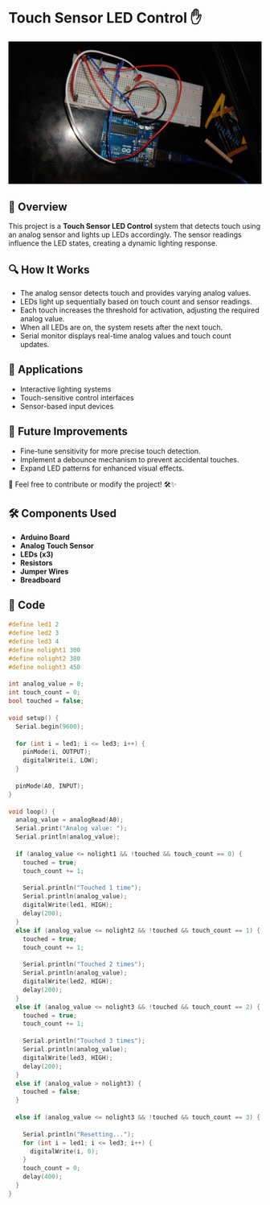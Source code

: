 # Touch Sensor LED Control ✋ 

![Project Image](circuit.jpg)

## 📌 Overview
This project is a **Touch Sensor LED Control** system that detects touch using an analog sensor and lights up LEDs accordingly. The sensor readings influence the LED states, creating a dynamic lighting response.

## 🔍 How It Works
- The analog sensor detects touch and provides varying analog values.
- LEDs light up sequentially based on touch count and sensor readings.
- Each touch increases the threshold for activation, adjusting the required analog value.
- When all LEDs are on, the system resets after the next touch.
- Serial monitor displays real-time analog values and touch count updates.

## 🎯 Applications
- Interactive lighting systems
- Touch-sensitive control interfaces
- Sensor-based input devices

## 📌 Future Improvements
- Fine-tune sensitivity for more precise touch detection.
- Implement a debounce mechanism to prevent accidental touches.
- Expand LED patterns for enhanced visual effects.

📢 Feel free to contribute or modify the project! 🛠️✨

## 🛠️ Components Used
- **Arduino Board**
- **Analog Touch Sensor**
- **LEDs (x3)**
- **Resistors**
- **Jumper Wires**
- **Breadboard**

## 📜 Code
```cpp
#define led1 2
#define led2 3
#define led3 4
#define nolight1 300
#define nolight2 380
#define nolight3 450

int analog_value = 0;
int touch_count = 0;
bool touched = false;

void setup() {
  Serial.begin(9600);

  for (int i = led1; i <= led3; i++) {
    pinMode(i, OUTPUT);
    digitalWrite(i, LOW);
  }

  pinMode(A0, INPUT);
}

void loop() {
  analog_value = analogRead(A0);
  Serial.print("Analog value: ");
  Serial.println(analog_value);

  if (analog_value <= nolight1 && !touched && touch_count == 0) {
    touched = true;
    touch_count += 1;

    Serial.println("Touched 1 time");
    Serial.println(analog_value);
    digitalWrite(led1, HIGH);
    delay(200);
  } 
  else if (analog_value <= nolight2 && !touched && touch_count == 1) {
    touched = true;
    touch_count += 1;

    Serial.println("Touched 2 times");
    Serial.println(analog_value);
    digitalWrite(led2, HIGH);
    delay(200);
  } 
  else if (analog_value <= nolight3 && !touched && touch_count == 2) {
    touched = true;
    touch_count += 1;

    Serial.println("Touched 3 times");
    Serial.println(analog_value);
    digitalWrite(led3, HIGH);
    delay(200);
  } 
  else if (analog_value > nolight3) {
    touched = false; 
  }

  else if (analog_value <= nolight3 && !touched && touch_count == 3) {

    Serial.println("Resetting...");
    for (int i = led1; i <= led3; i++) {
      digitalWrite(i, 0);
    }
    touch_count = 0;
    delay(400);
  } 
}
